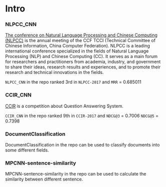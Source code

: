 # Intro

### NLPCC_CNN
[The conference on Natural Language Processing and Chinese Computing (NLPCC)](http://tcci.ccf.org.cn/conference/2017/) is the annual meeting of the CCF TCCI (Technical Committee of Chinese Information, China Computer Federation). NLPCC is a leading international conference specialized in the fields of Natural Language Processing (NLP) and Chinese Computing (CC). It serves as a main forum for researchers and practitioners from academia, industry, and government to share their ideas, research results and experiences, and to promote their research and technical innovations in the fields. 

`NLPCC_CNN` in the repo ranked 3rd in `NLPCC-2017` and `MRR` = 0.685011

### CCIR_CNN
[CCIR](http://huodong.sogou.com/sogou_ccir_qa) is a competition about Question Answering System. 

`CCIR_CNN` in the repo ranked 9th in `CCIR-2017` and `NDCG@3` = 0.7006 `NDCG@5` = 0.7398


### DocumentClassification
DocumentClassification in the repo can be used to classify documents into some different fields.

### MPCNN-sentence-similarity
MPCNN-sentence-similarity in the repo can be used to calculate the similarity between different sentence.